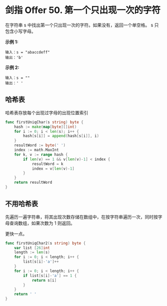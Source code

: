 # 剑指 Offer 50. 第一个只出现一次的字符

在字符串 s 中找出第一个只出现一次的字符。如果没有，返回一个单空格。 s 只包含小写字母。

**示例 1:**

```
输入：s = "abaccdeff"
输出：'b'
```

**示例 2:**

```
输入：s = "" 
输出：' '
```

## 哈希表

哈希表存放每个出现过字母的出现位置索引

```go
func firstUniqChar(s string) byte {
	hash := make(map[byte][]int)
	for i := 0; i < len(s); i++ {
		hash[s[i]] = append(hash[s[i]], i)
	}
	resultWord := byte(' ')
	index := math.MaxInt
	for k, v := range hash {
		if len(v) == 1 && v[len(v)-1] < index {
			resultWord = k
			index = v[len(v)-1]
		}
	}
	return resultWord
}
```

## 不用哈希表

先遍历一遍字符串，将其出现次数存储在数组中，在按字符串遍历一次，同时按字母查询数组，如果次数为 1 则返回。

更快一点。

```go
func firstUniqChar2(s string) byte {
	var list [26]int
	length := len(s)
	for i := 0; i < length; i++ {
		list[s[i]-'a']++
	}
	for i := 0; i < length; i++ {
		if list[s[i]-'a'] == 1 {
			return s[i]
		}
	}
	return ' '
}
```

